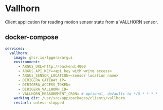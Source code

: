 # Vallhorn

Client application for reading motion sensor state from a VALLHORN sensor.

## docker-compose

```yaml
services:
  vallhorn:
    image: ghcr.io/lpgera/argus
    environment:
      - ARGUS_URL=http://backend:4000
      - ARGUS_API_KEY=<api key with write access>
      - ARGUS_SENSOR_LOCATION=<sensor location name>
      - DIRIGERA_GATEWAY_IP=
      - DIRIGERA_ACCESS_TOKEN=
      - DIRIGERA_VALLHORN_ID=
      - VALLHORN_MEASUREMENT_CRON= # optional, defaults to */5 * * * *
    working_dir: /usr/src/app/packages/clients/vallhorn
    restart: unless-stopped
```
